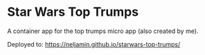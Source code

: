 # Star Wars Top Trumps

A container app for the top trumps micro app (also created by me).

Deployed to: https://neljamin.github.io/starwars-top-trumps/
